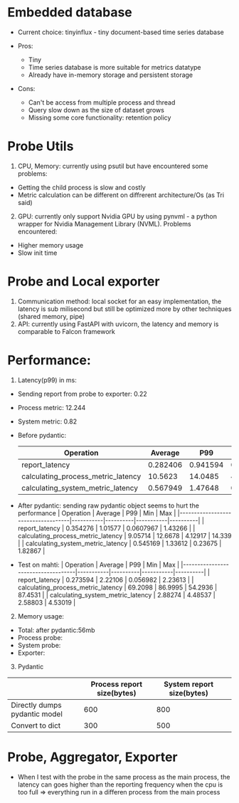 # Embedded database

- Current choice: tinyinflux - tiny document-based time series database
- Pros:

  - Tiny
  - Time series database is more suitable for metrics datatype
  - Already have in-memory storage and persistent storage

- Cons:
  - Can't be access from multiple process and thread
  - Query slow down as the size of dataset grows
  - Missing some core functionality: retention policy

# Probe Utils

1. CPU, Memory: currently using psutil but have encountered some problems:

- Getting the child process is slow and costly
- Metric calculation can be different on diffrerent architecture/Os (as Tri said)

2. GPU: currently only support Nvidia GPU by using pynvml - a python wrapper for Nvidia Management Library (NVML). Problems encountered:

- Higher memory usage
- Slow init time

# Probe and Local exporter

1. Communication method: local socket for an easy implementation, the latency is sub milisecond but still be optimized more by other techniques (shared memory, pipe)
2. API: currently using FastAPI with uvicorn, the latency and memory is comparable to Falcon framework

# Performance:

1. Latency(p99) in ms:

- Sending report from probe to exporter: 0.22
- Process metric: 12.244
- System metric: 0.82
- Before pydantic:

    | Operation                          |   Average |       P99 |       Min |      Max |
    |------------------------------------|-----------|-----------|-----------|----------|
    | report_latency                     |  0.282406 |  0.941594 | 0.0486374 |  1.08504 |
    | calculating_process_metric_latency | 10.5623   | 14.0485   | 4.30012   | 14.462   |
    | calculating_system_metric_latency  |  0.567949 |  1.47648  | 0.203371  |  1.65439 |
- After pydantic: sending raw pydantic object seems to hurt the performance
    | Operation                          |   Average |      P99 |       Min |      Max |
    |------------------------------------|-----------|----------|-----------|----------|
    | report_latency                     |  0.354276 |  1.01577 | 0.0607967 |  1.43266 |
    | calculating_process_metric_latency |  9.05714  | 12.6678  | 4.12917   | 14.339   |
    | calculating_system_metric_latency  |  0.545169 |  1.33612 | 0.23675   |  1.82867 |
- Test on mahti:
    | Operation                          |   Average |      P99 |       Min |      Max |
    |------------------------------------|-----------|----------|-----------|----------|
    | report_latency                     |  0.273594 | 2.22106  | 0.056982 |  2.23613 |
    | calculating_process_metric_latency |  69.2098  | 86.9995  | 54.2936   | 87.4531   |
    | calculating_system_metric_latency  |  2.88274  |  4.48537 | 2.58803    |  4.53019 |
2. Memory usage:
- Total: after pydantic:56mb
- Process probe:
- System probe:
- Exporter:

3. Pydantic 

|                               | Process report size(bytes) | System report size(bytes) |   |
|-------------------------------|----------------------------|---------------------------|---|
| Directly dumps pydantic model | 600                        | 800                       |   |
| Convert to dict               | 300                        | 500                       |   |
# Probe, Aggregator, Exporter 
- When I test with the probe in the same process as the main process, the latency can goes higher than the reporting frequency when the cpu is too full => everything run in a differen process from the main process

